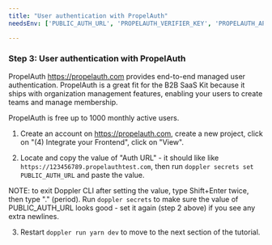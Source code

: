 ```yaml
---
title: "User authentication with PropelAuth"
needsEnv: ['PUBLIC_AUTH_URL', 'PROPELAUTH_VERIFIER_KEY', 'PROPELAUTH_API_KEY']

---
```


### Step 3: User authentication with PropelAuth

PropelAuth <a href="https://propelauth.com" target="_blank">https://propelauth.com</a> provides end-to-end managed user authentication. PropelAuth is a great fit for the B2B SaaS Kit because it ships with organization management features, enabling your users to create teams and manage membership.

PropelAuth is free up to 1000 monthly active users.

1. Create an account on <a href="https://propelauth.com" target="_blank">https://propelauth.com</a>, create a new project, click on "(4) Integrate your Frontend", click on "View".

2. Locate and copy the value of "Auth URL" - it should like like `https://123456789.propelauthtest.com`, then run `doppler secrets set PUBLIC_AUTH_URL` and paste the value.

NOTE: to exit Doppler CLI after setting the value, type Shift+Enter twice, then type "." (period). Run `doppler secrets` to make sure the value of PUBLIC_AUTH_URL looks good - set it again (step 2 above) if you see any extra newlines.

3. Restart `doppler run yarn dev` to move to the next section of the tutorial.
